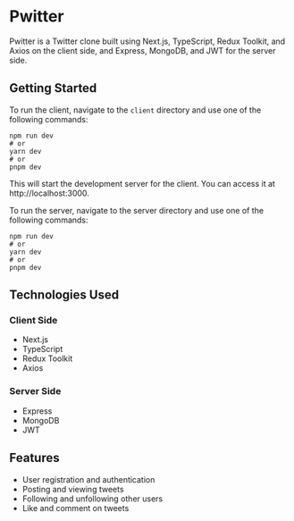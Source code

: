 # Pwitter

Pwitter is a Twitter clone built using Next.js, TypeScript, Redux Toolkit, and Axios on the client side, and Express, MongoDB, and JWT for the server side.

## Getting Started

To run the client, navigate to the `client` directory and use one of the following commands:

```shell
npm run dev
# or
yarn dev
# or
pnpm dev
```

This will start the development server for the client. You can access it at http://localhost:3000.

To run the server, navigate to the server directory and use one of the following commands:

```shell
npm run dev
# or
yarn dev
# or
pnpm dev
```

## Technologies Used

### Client Side
- Next.js
- TypeScript
- Redux Toolkit
- Axios

### Server Side
- Express
- MongoDB
- JWT

## Features
- User registration and authentication
- Posting and viewing tweets
- Following and unfollowing other users
- Like and comment on tweets
